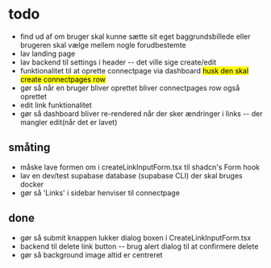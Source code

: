 # todo

- find ud af om bruger skal kunne sætte sit eget baggrundsbillede eller brugeren skal vælge mellem nogle forudbestemte
- lav landing page
- lav backend til settings i header -- det ville sige create/edit
- funktionalitet til at oprette connectpage via dashboard <mark>husk den skal create connectpages row</mark>
- gør så når en bruger bliver oprettet bliver connectpages row også oprettet
- edit link funktionalitet
- gør så dashboard bliver re-rendered når der sker ændringer i links -- der mangler edit(når det er lavet)

## småting
- måske lave formen om i createLinkInputForm.tsx til shadcn's Form hook
- lav en dev/test supabase database (supabase CLI) der skal bruges docker
- gør så 'Links' i sidebar henviser til connectpage

## done
- gør så submit knappen lukker dialog boxen i CreateLinkInputForm.tsx
- backend til delete link button -- brug alert dialog til at confirmere delete
- gør så background image altid er centreret